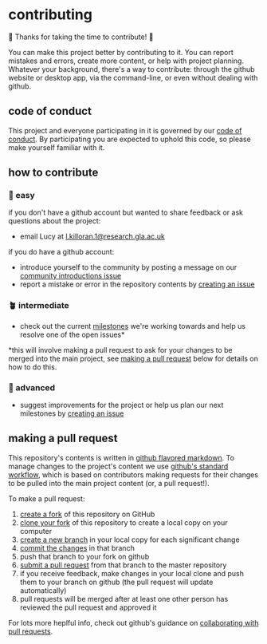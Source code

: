 # contributing
:tada: Thanks for taking the time to contribute! :tada:

You can make this project better by contributing to it. You can report mistakes and errors, create more content, or help with project planning. Whatever your background, there's a way to contribute: through the github website or desktop app, via the command-line, or even without
dealing with github.

## code of conduct
This project and everyone participating in it is governed by our [code of conduct](CODE_OF_CONDUCT.md). By participating you are expected to uphold this code, so please make yourself familiar with it.

## how to contribute

### 🌱 easy
if you don't have a github account but wanted to share feedback or ask questions about the project:
* email Lucy at l.killoran.1@research.gla.ac.uk

if you do have a github account:
* introduce yourself to the community by posting a message on our [community introductions issue](link)
* report a mistake or error in the repository contents by [creating an issue](https://github.com/open-life-science/open-life-science.github.io/issues/new)

### 🪴 intermediate
* check out the current [milestones](https://github.com/lakillo/archaeology-machine-learning/milestones) we're working towards and help us resolve one of the open issues*

*this will involve making a pull request to ask for your changes to be merged into the main project, see [making a pull request](https://github.com/lakillo/archaeology-machine-learning/new/main#making-a-pull-request) below for details on how to do this.

### 🌴 advanced
* suggest improvements for the project or help us plan our next milestones by [creating an issue](https://github.com/open-life-science/open-life-science.github.io/issues/new)

## making a pull request
This repository's contents is written in [github flavored markdown](https://guides.github.com/features/mastering-markdown/). To manage changes to the project's content we use [github's standard workflow](https://guides.github.com/introduction/flow/), which is based on contributors making requests for their changes to be pulled into the main project content (or, a pull request!).

To make a pull request:
1. [create a fork](https://docs.github.com/en/get-started/quickstart/fork-a-repo) of this
   repository on GitHub
2. [clone your fork](https://docs.github.com/en/get-started/quickstart/fork-a-repo#cloning-your-forked-repository) of this repository to create a local copy on your computer
3. [create a new branch](https://docs.github.com/en/pull-requests/collaborating-with-pull-requests/proposing-changes-to-your-work-with-pull-requests/creating-and-deleting-branches-within-your-repository) in your local copy for each significant change
4. [commit the changes](https://docs.github.com/en/pull-requests/committing-changes-to-your-project/creating-and-editing-commits/about-commits) in that branch
5. push that branch to your fork on github
6. [submit a pull request](https://docs.github.com/en/pull-requests/collaborating-with-pull-requests/proposing-changes-to-your-work-with-pull-requests/about-pull-requests) from that branch to the master repository
7. if you receive feedback, make changes in your local clone and push them to your branch on github (the pull request will update automatically)
8. pull requests will be merged  after at least one other person has reviewed the pull request and approved it

For lots more heplful info, check out github's guidance on [collaborating with pull requests](https://docs.github.com/en/pull-requests/collaborating-with-pull-requests).
